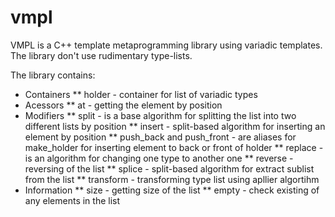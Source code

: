 vmpl
====

VMPL is a C++ template metaprogramming library using variadic templates. The library don't use rudimentary type-lists.

The library contains:
* Containers
** holder - container for list of variadic types
* Acessors
** at - getting the element by position
* Modifiers
** split - is a base algorithm for splitting the list into two different lists by position
** insert - split-based algorithm for inserting an element by position
** push_back and push_front - are aliases for make_holder for inserting element to back or front of holder
** replace - is an algorithm for changing one type to another one
** reverse - reversing of the list
** splice - split-based algorithm for extract sublist from the list
** transform - transforming type list using apllier algortihm
* Information
** size - getting size of the list
** empty - check existing of any elements in the list